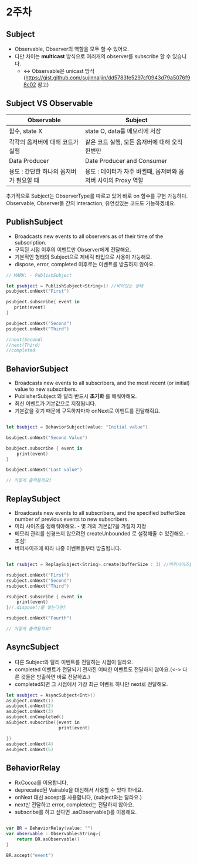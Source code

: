 # 2주차

## Subject

- Observable, Observer의 역할을 모두 할 수 있어요.
- 다만 차이는 **multicast** 방식으로 여러개의 observer를 subscribe 할 수 있습니다. 
    - <-> Observable은 unicast 방식 (https://gist.github.com/sujinnaljin/dd5783fe5297cf0943d79a5076f98c02 참고)

## Subject VS Observable

| Observable | Subject |
| ------ | ------ |
| 함수, state X | state O, data를 메모리에 저장 |
| 각각의 옵저버에 대해 코드가 실행| 같은 코드 실행, 모든 옵저버에 대해 오직 한번만 |
| Data Producer | Date Producer and Consumer |
| 용도 : 간단한 하나의 옵저버가 필요할 때 | 용도 : 데이터가 자주 바뀔때, 옵저버와 옵저버 사이의 Proxy 역할 |

추가적으로 Subject는 ObserverType를 따르고 있어 바로 on 함수를 구현 가능하다. 
Observable, Observer들 간의 interaction, 유연성있는 코드도 가능하겠네요.

## PublishSubject

- Broadcasts new events to all observers as of their time of the subscription.
- 구독된 시점 이후의 이벤트만 Observer에게 전달해요.
- 기본적인 형태의 Subject으로 제네릭 타입으로 사용이 가능해요.
- dispose, error, completed 이후로는 이벤트를 방출하지 않아요.
 
 ```swift
 // MARK: - PublishSubject

let psubject = PublishSubject<String>() //비어있는 상태
psubject.onNext("First") 

psubject.subscribe{ event in
    print(event)
}

psubject.onNext("Second")
psubject.onNext("Third")
 
//next(Second)
//next(Third)
//completed
 
```
## BehaviorSubject

- Broadcasts new events to all subscribers, and the most recent (or initial) value to new subscribers.
- PublisherSubject 와 달리 반드시 **초기화** 를 해줘야해요. 
- 최신 이벤트가 기본값으로 지정됩니다.
- 기본값을 갖기 때문에 구독하자마자 onNext로 이벤트를 전달해줘요.

```swift

let bsubject = BehaviorSubject(value: "Initial value")

bsubject.onNext("Second Value")

bsubject.subscribe { event in
    print(event)
}

bsubject.onNext("Last value")

// 어떻게 출력될까요?

```

## ReplaySubject

- Broadcasts new events to all subscribers, and the specified bufferSize number of previous events to new subscribers.
- 미리 사이즈를 정해줘야해요. - 몇 개의 기본값?을 가질지 지정
- 메모리 관리를 신경쓰지 않으려면 createUnbounded 로 설정해줄 수 있긴해요. - 조심!
- 버퍼사이즈에 따라 나중 이벤트들부터 방출됩니다. 

```swift

let rsubject = ReplaySubject<String>.create(bufferSize : 3) //버퍼사이즈를 바꾼다면?

rsubject.onNext("First")
rsubject.onNext("Second")
rsubject.onNext("Third")

rsubject.subscribe { event in
    print(event)
}//.dispose()를 넣는다면?

rsubject.onNext("Fourth")

// 어떻게 출력될까요?

```
## AsyncSubject

- 다른 Subject와 달리 이벤트를 전달하는 시점이 달라요.
- completed 이벤트가 전달되기 전까진 어떠한 이벤트도 전달하지 않아요.(<-> 다른 것들은 방출하면 바로 전달하죠.)
- completed되면 그 시점에서 가장 최근 이벤트 하나만 next로 전달해요.

```swift
let asubject = AsyncSubject<Int>()
asubject.onNext(1)
asubject.onNext(2)
asubject.onNext(3)
asubject.onCompleted()
aSubject.subscribe({event in
                    print(event)

})
asubject.onNext(4)
asubject.onNext(5)
```


## BehaviorRelay

- RxCocoa를 이용합니다,
- deprecated된 Vairable을 대신해서 사용할 수 있다 하네요.
- onNext 대신 accept를 사용합니다, (subject와는 달라요.)
- next만 전달하고 error, completed는 전달하지 않아요.
- subscribe를 하고 싶다면 .asObservable()를 이용해요.

```swift

var BR = BehaviorRelay(value: "")
var observable : Observable<String>{
    return BR.asObservable()
}

BR.accept("event")
```
